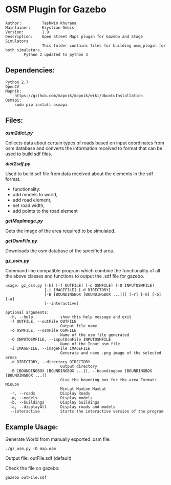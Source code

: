 # OSM Plugin for Gazebo #
	
	Author:         Tashwin Khurana
	Maintainer:     Krystian Gebis
	Version:        1.9
	Description:    Open Street Maps plugin for Gazebo and Stage Simulators
	                This folder contains files for building osm_plugin for both simulators.
			Python 2 updated to python 3
	

## Dependencies: ##

	Python 2.7
	OpenCV
	Mapnik:
		https://github.com/mapnik/mapnik/wiki/UbuntuInstallation
	Osmapi:
		sudo pip install osmapi


## Files: ##

***osm2dict.py***

Collects data about certain types of roads based on input coordinates from osm database and converts the information received to format that can be used to build sdf files.

***dict2sdf.py***

Used to build sdf file from data received about the elements in the sdf format. 
 - functionality: 
  - add models to world, 
  - add road element, 
  - set road width, 
  - add points to the road element

***getMapImage.py***

Gets the image of the area required to be simulated.
       
***getOsmFile.py***

Downloads the osm database of the specified area.

***gz_osm.py***

 Command line compatible program which combine the functionality of all the above classes and functions to output the .sdf file for gazebo. 

	usage: gz_osm.py [-h] [-f OUTFILE] [-o OSMFILE] [-O INPUTOSMFILE]
	                 [-i IMAGEFILE] [-d DIRECTORY]
	                 [-B [BOUNDINGBOX [BOUNDINGBOX ...]]] [-r] [-m] [-b] [-a]
	                 [--interactive]
	
	optional arguments:
	  -h, --help            show this help message and exit
	  -f OUTFILE, --outFile OUTFILE
	                        Output file name
	  -o OSMFILE, --osmFile OSMFILE
	                        Name of the osm file generated
	  -O INPUTOSMFILE, --inputOsmFile INPUTOSMFILE
	                        Name of the Input osm file
	  -i IMAGEFILE, --imageFile IMAGEFILE
	                        Generate and name .png image of the selected areas
	  -d DIRECTORY, --directory DIRECTORY
	                        Output directory
	  -B [BOUNDINGBOX [BOUNDINGBOX ...]], --boundingbox [BOUNDINGBOX [BOUNDINGBOX ...]]
	                        Give the bounding box for the area Format: MinLon
	                        MinLat MaxLon MaxLat
	  -r, --roads           Display Roads
	  -m, --models          Display models
	  -b, --buildings       Display buildings
	  -a, --displayAll      Display roads and models
	  --interactive         Starts the interactive version of the program



## Example Usage: ##

Generate World from manually exported .osm file:
	
`./gz_osm.py -O map.osm`
	
Output file: outFile.sdf (default)

Check the file on gazebo:

`gazebo outFile.sdf`
